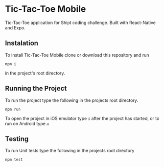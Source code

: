# Tic-Tac-Toe Mobile
Tic-Tac-Toe application for Shipt coding challenge. Built with React-Native and Expo.
## Instalation 
To install Tic-Tac-Toe Mobile clone or download this repository and run
````
npm i
````
in the project's root directory.
## Running the Project
To run the project type the following in the projects root directory.
````
npm run
````
To open the project in iOS emulator type `i`
after the project has started, or to run on Android type `a`

## Testing
To run Unit tests type the following in the projects root directory
````
npm test
````
